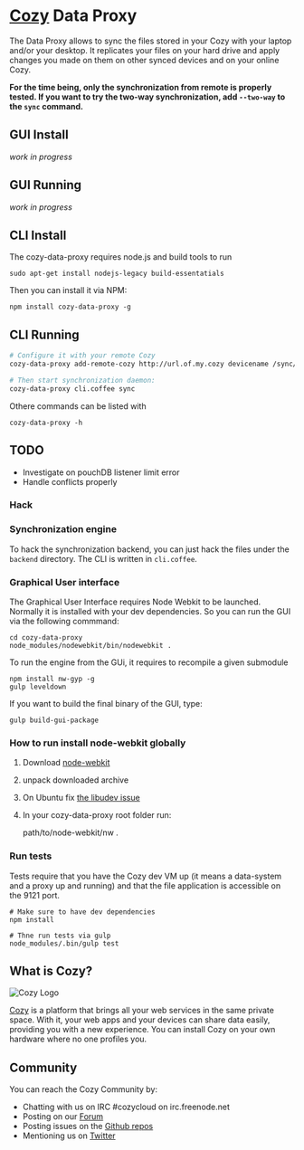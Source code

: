 # [Cozy](http://cozy.io) Data Proxy

The Data Proxy allows to sync the files stored in your Cozy with your laptop
and/or your desktop. It replicates your files on your hard drive and apply 
changes you made on them on other synced devices and on your online Cozy.

**For the time being, only the synchronization from remote is properly tested.
If you want to try the two-way synchronization, add `--two-way` to the `sync`
command.**

## GUI Install 

*work in progress*

## GUI Running

*work in progress*

## CLI Install 

The cozy-data-proxy requires node.js and build tools to run

    sudo apt-get install nodejs-legacy build-essentatials

Then you can install it via NPM:

    npm install cozy-data-proxy -g

## CLI Running

```bash
# Configure it with your remote Cozy
cozy-data-proxy add-remote-cozy http://url.of.my.cozy devicename /sync/directory

# Then start synchronization daemon:
cozy-data-proxy cli.coffee sync
```

Othere commands can be listed with 
    
    cozy-data-proxy -h

## TODO

* Investigate on pouchDB listener limit error
* Handle conflicts properly

### Hack

### Synchronization engine

To hack the synchronization backend, you can just hack the files under the
`backend` directory. The CLI is written in `cli.coffee`.

### Graphical User interface 

The Graphical User Interface requires Node Webkit to be launched. Normally it
is installed with your dev dependencies. So you can run the GUI via the
following commmand:

    cd cozy-data-proxy
    node_modules/nodewebkit/bin/nodewebkit .

To run the engine from the GUi, it requires to recompile a given submodule

    npm install nw-gyp -g
    gulp leveldown
    
If you want to build the final binary of the GUI, type:

    gulp build-gui-package

### How to run install node-webkit globally

1. Download [node-webkit](https://github.com/rogerwang/node-webkit#downloads)
2. unpack downloaded archive
3. On Ubuntu fix [the libudev
   issue](https://github.com/rogerwang/node-webkit/wiki/The-solution-of-lacking-libudev.so.0)
4. In your cozy-data-proxy root folder run:

    path/to/node-webkit/nw .

### Run tests

Tests require that you have the Cozy dev VM up (it means a data-system and a
proxy up and running) and that the file application is accessible on the 9121
port.

```
# Make sure to have dev dependencies
npm install

# Thne run tests via gulp
node_modules/.bin/gulp test
```

## What is Cozy?

![Cozy Logo](https://raw.github.com/mycozycloud/cozy-setup/gh-pages/assets/images/happycloud.png)

[Cozy](http://cozy.io) is a platform that brings all your web services in the
same private space.  With it, your web apps and your devices can share data
easily, providing you
with a new experience. You can install Cozy on your own hardware where no one
profiles you.


## Community

You can reach the Cozy Community by:

* Chatting with us on IRC #cozycloud on irc.freenode.net
* Posting on our [Forum](https://forum.cozy.io)
* Posting issues on the [Github repos](https://github.com/mycozycloud/)
* Mentioning us on [Twitter](http://twitter.com/mycozycloud)
